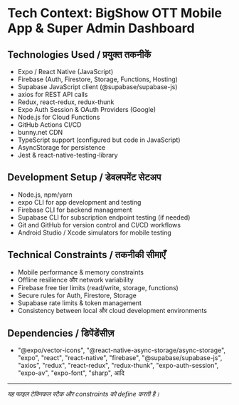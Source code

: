 # Tech Context: BigShow OTT Mobile App & Super Admin Dashboard

## Technologies Used / प्रयुक्त तकनीकें
- Expo / React Native (JavaScript)
- Firebase (Auth, Firestore, Storage, Functions, Hosting)
- Supabase JavaScript client (@supabase/supabase-js)
- axios for REST API calls
- Redux, react-redux, redux-thunk
- Expo Auth Session & OAuth Providers (Google)
- Node.js for Cloud Functions
- GitHub Actions CI/CD
- bunny.net CDN
- TypeScript support (configured but code in JavaScript)
- AsyncStorage for persistence
- Jest & react-native-testing-library

## Development Setup / डेवलपमेंट सेटअप
- Node.js, npm/yarn
- expo CLI for app development and testing
- Firebase CLI for backend management
- Supabase CLI for subscription endpoint testing (if needed)
- Git and GitHub for version control and CI/CD workflows
- Android Studio / Xcode simulators for mobile testing

## Technical Constraints / तकनीकी सीमाएँ
- Mobile performance & memory constraints
- Offline resilience और network variability
- Firebase free tier limits (read/write, storage, functions)
- Secure rules for Auth, Firestore, Storage
- Supabase rate limits & token management
- Consistency between local और cloud development environments

## Dependencies / डिपेंडेंसीज़
- "@expo/vector-icons", "@react-native-async-storage/async-storage",
  "expo", "react", "react-native", "firebase", "@supabase/supabase-js",
  "axios", "redux", "react-redux", "redux-thunk",
  "expo-auth-session", "expo-av", "expo-font", "sharp", आदि

---

*यह फाइल टेक्निकल स्टैक और constraints को define करती है।* 